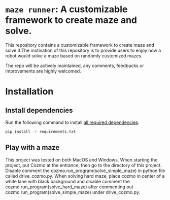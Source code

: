 # `maze runner`: A customizable framework to create maze and solve.

This repository contains a customizable framework to create maze and solve it.The motivation of this
repository is to provide users to enjoy how a robot would solve a maze based on randomly customized mazes. 

The repo will be actively maintained, any comments, feedbacks or improvements are highly welcomed. 

# Installation

## Install dependencies
Run the following command to install [all required dependencies](requirements.txt):

```bash
pip install -r requirements.txt
```

## Play with a maze

This project was tested on both MacOS and Windows. When starting the project, put Cozmo at the entrance, then go to the directory of this project. Disable comment the cozmo.run_program(solve_simple_maze) in python file called drive_cozmo.py. When solving hard maze, place cozmo in center of a white lane with black background and  disable comment the cozmo.run_program(solve_hard_maze) after commenting out cozmo.run_program(solve_simple_maze) under drive_cozmo.py.



